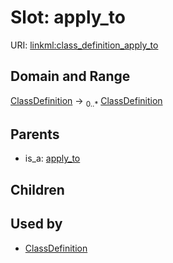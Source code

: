 
# Slot: apply_to




URI: [linkml:class_definition_apply_to](https://w3id.org/linkml/class_definition_apply_to)


## Domain and Range

[ClassDefinition](ClassDefinition.md) &#8594;  <sub>0..\*</sub> [ClassDefinition](ClassDefinition.md)

## Parents

 *  is_a: [apply_to](apply_to.md)

## Children


## Used by

 * [ClassDefinition](ClassDefinition.md)
